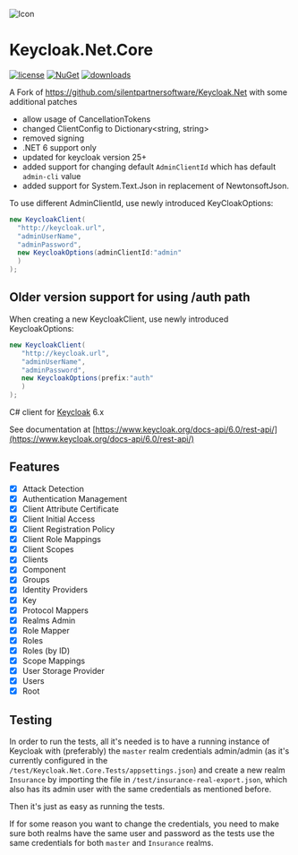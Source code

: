 ![Icon](https://raw.github.com/silentpartnersoftware/Keycloak.Net/01f1654e44065409726b417e26b2dfc913e03c7f/docs/icon.png)
# Keycloak.Net.Core
[![license](https://img.shields.io/github/license/AnderssonPeter/Keycloak.Net.svg?maxAge=2592000)](https://github.com/AnderssonPeter/Keycloak.Net/blob/master/LICENSE) [![NuGet](https://img.shields.io/nuget/v/Keycloak.Net.Core?maxAge=2592000)](https://www.nuget.org/packages/Keycloak.Net.Core/) [![downloads](https://img.shields.io/nuget/dt/Keycloak.Net.Core)](https://www.nuget.org/packages/Keycloak.Net.Core/)

 A Fork of https://github.com/silentpartnersoftware/Keycloak.Net with some additional patches
 * allow usage of CancellationTokens
 * changed ClientConfig to Dictionary<string, string>
 * removed signing
 * .NET 6 support only
 * updated for keycloak version 25+
 * added support for changing default `AdminClientId` which has default `admin-cli` value
 * added support for System.Text.Json in replacement of NewtonsoftJson.

 To use different AdminClientId, use newly introduced KeyCloakOptions:
  ```cs
 new KeycloakClient(
    "http://keycloak.url",
    "adminUserName",
    "adminPassword",
    new KeycloakOptions(adminClientId:"admin"
    )
);
 ```

 ## Older version support for using /auth path
 When creating a new KeycloakClient, use newly introduced KeycloakOptions:
 ```cs
 new KeycloakClient(
    "http://keycloak.url",
    "adminUserName",
    "adminPassword",
    new KeycloakOptions(prefix:"auth"
    )
);
 ```

C# client for [Keycloak](https://www.keycloak.org/) 6.x

See documentation at [https://www.keycloak.org/docs-api/6.0/rest-api/](https://www.keycloak.org/docs-api/6.0/rest-api/)

## Features
* [X] Attack Detection
* [X] Authentication Management
* [X] Client Attribute Certificate
* [X] Client Initial Access
* [X] Client Registration Policy
* [X] Client Role Mappings
* [X] Client Scopes
* [X] Clients
* [X] Component
* [X] Groups
* [X] Identity Providers
* [X] Key
* [X] Protocol Mappers
* [X] Realms Admin
* [X] Role Mapper
* [X] Roles
* [X] Roles (by ID)
* [X] Scope Mappings
* [X] User Storage Provider
* [X] Users
* [X] Root

## Testing

In order to run the tests, all it's needed is to have a running instance of Keycloak with (preferably) the `master` realm credentials admin/admin (as it's currently configured in the `/test/Keycloak.Net.Core.Tests/appsettings.json`) and create a new realm `Insurance` by importing the file in `/test/insurance-real-export.json`, which also has its admin user with the same credentials as mentioned before.

Then it's just as easy as running the tests.

If for some reason you want to change the credentials, you need to make sure both realms have the same user and password as the tests use the same credentials for both `master` and `Insurance` realms.
